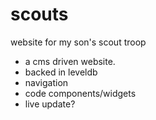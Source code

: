 scouts
======

website for my son's scout troop


- a cms driven website.
- backed in leveldb
- navigation
- code components/widgets
- live update?
